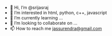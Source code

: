 - 👋 Hi, I’m @srijasraj
- 👀 I’m interested in html, python, c++, javascript
- 🌱 I’m currently learning ...
- 💞️ I’m looking to collaborate on ...
- 📫 How to reach me jassurendra@gmail.com

<!---
srijasraj/srijasraj is a ✨ special ✨ repository because its `README.md` (this file) appears on your GitHub profile.
You can click the Preview link to take a look at your changes.
--->

